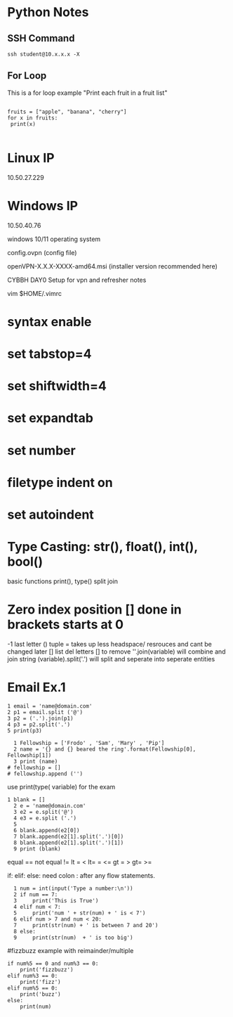 # Python Notes
## SSH Command
`ssh student@10.x.x.x -X`
## For Loop
This is a for loop example
"Print each fruit in a fruit list"
```

fruits = ["apple", "banana", "cherry"]
for x in fruits:
 print(x)
 
 ```



# Linux IP 
10.50.27.229

# Windows IP
10.50.40.76

windows 10/11 operating system

 config.ovpn (config file)
 
 openVPN-X.X.X-XXXX-amd64.msi (installer version recommended here)
 
 CYBBH DAY0 Setup for vpn and refresher notes

vim $HOME/.vimrc
# syntax enable
# set tabstop=4
# set shiftwidth=4
# set expandtab
# set number
# filetype indent on
# set autoindent

# Type Casting: str(), float(), int(), bool()
  basic functions print(), type() split join

  # Zero index position [] done in brackets starts at 0
  -1 last letter
  () tuple = takes up less headspace/ resrouces and cant be changed later
  [] list
  del letters [] to remove 
  ''.join(variable)  will combine and join string
  (variable).split('.') will split and seperate into seperate entities

  
  # Email Ex.1
  ```
  1 email = 'name@domain.com'
  2 p1 = email.split ('@')
  3 p2 = ('.').join(p1)
  4 p3 = p2.split('.')
  5 print(p3)

```

```
  1 Fellowship = ['Frodo' , 'Sam', 'Mary' , 'Pip']
  2 name = '{} and {} beared the ring'.format(Fellowship[0], Fellowship[1])
  3 print (name)
# fellowship = [] 
# fellowship.append ('')
```
use print(type( variable) for the exam
```
1 blank = []
  2 e = 'name@domain.com'
  3 e2 = e.split('@')
  4 e3 = e.split ('.')
  5 
  6 blank.append(e2[0])
  7 blank.append(e2[1].split('.')[0])
  8 blank.append(e2[1].split('.')[1])
  9 print (blank)

```
equal ==
not equal !=
lt = <
lt= = <=
gt = >
gt= >=

if:
elif:
else:
need colon : after any flow statements.

```
  1 num = int(input('Type a number:\n'))
  2 if num == 7:
  3     print('This is True')
  4 elif num < 7:
  5     print('num ' + str(num) + ' is < 7')
  6 elif num > 7 and num < 20:
  7     print(str(num) + ' is between 7 and 20')
  8 else:         
  9     print(str(num)  + ' is too big')

```
#fizzbuzz example with reimainder/multiple
```num = int(input('Type a number:\n'))
if num%5 == 0 and num%3 == 0:
    print('fizzbuzz')
elif num%3 == 0:
    print('fizz')
elif num%5 == 0:
    print('buzz')
else:
    print(num)

```

